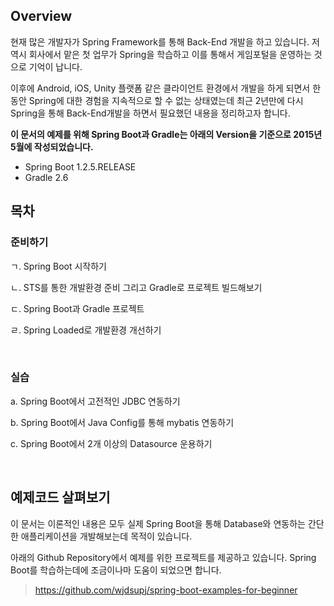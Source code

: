 ## Overview

현재 많은 개발자가 Spring Framework를 통해 Back-End 개발을 하고 있습니다. 저 역시 회사에서 맡은 첫 업무가 Spring을 학습하고 이를 통해서 게임포털을 운영하는 것으로 기억이 납니다.

이후에 Android, iOS, Unity 플랫폼 같은 클라이언트 환경에서 개발을 하게 되면서 한 동안 Spring에 대한 경험을 지속적으로 할 수 없는 상태였는데 최근 2년만에 다시 Spring을 통해 Back-End개발을 하면서 필요했던 내용을 정리하고자 합니다.

**이 문서의 예제를 위해 Spring Boot과 Gradle는 아래의 Version을 기준으로 2015년 5월에 작성되었습니다.**

- Spring Boot 1.2.5.RELEASE
- Gradle 2.6


## 목차

### 준비하기

ㄱ. Spring Boot 시작하기

ㄴ. STS를 통한 개발환경 준비 그리고 Gradle로 프로젝트 빌드해보기

ㄷ. Spring Boot과 Gradle 프로젝트 

ㄹ. Spring Loaded로 개발환경 개선하기

<br>

### 실습

a. Spring Boot에서 고전적인 JDBC 연동하기

b. Spring Boot에서 Java Config를 통해 mybatis 연동하기

c. Spring Boot에서 2개 이상의 Datasource 운용하기

<br>

##  예제코드 살펴보기

이 문서는 이론적인 내용은 모두 실제 Spring Boot을 통해 Database와 연동하는 간단한 애플리케이션을 개발해보는데 목적이 있습니다.

아래의 Github Repository에서 예제를 위한 프로젝트를 제공하고 있습니다. Spring Boot를 학습하는데에 조금이나마 도움이 되었으면 합니다.
> https://github.com/wjdsupj/spring-boot-examples-for-beginner


